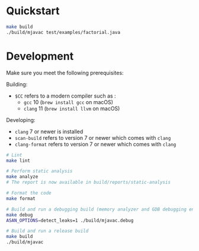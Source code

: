 # Quickstart

```sh
make build
./build/mjavac test/examples/factorial.java
```

# Development

Make sure you meet the following prerequisites:

Building:
* `$CC` refers to a modern compiler such as :
  * `gcc` 10 (`brew install gcc` on macOS)
  * `clang` 11 (`brew install llvm` on macOS)

Developing:
* `clang` 7 or newer is installed
* `scan-build` refers to version 7 or newer which comes with `clang`
* `clang-format` refers to version 7 or newer which comes with `clang`

```sh
# Lint
make lint

# Perform static analysis
make analyze
# The report is now available in build/reports/static-analysis

# Format the code
make format

# Build and run a debugging build (memory analyzer and GDB debugging enabled)
make debug
ASAN_OPTIONS=detect_leaks=1 ./build/mjavac.debug

# Build and run a release build
make build
./build/mjavac
```
